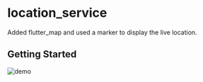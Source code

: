 # location_service
Added flutter_map and used a marker to display the live location.

## Getting Started

![demo](https://media.giphy.com/media/VgkaFxrM0TUIFU21La/giphy.gif)





